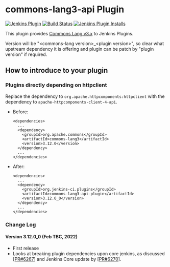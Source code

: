 commons-lang3-api Plugin
===================

[![Jenkins Plugin](https://img.shields.io/jenkins/plugin/v/commons-lang3-api-plugin.svg)](https://plugins.jenkins.io/commons-lang3-api-plugin)
[![Build Status](https://ci.jenkins.io/buildStatus/icon?job=Plugins/commons-lang3-api-plugin/main)](https://ci.jenkins.io/blue/organizations/jenkins/Plugins%2Fcommons-lang3-api-plugin/activity/)
[![Jenkins Plugin Installs](https://img.shields.io/jenkins/plugin/i/commons-lang3-api-plugin.svg?color=blue)](https://plugins.jenkins.io/commons-lang3-api-plugin)

This plugin provides [Commons Lang v3.x](https://commons.apache.org/proper/commons-lang/) to Jenkins Plugins.<br>

Version will be "&lt;commons-lang version&gt;_&lt;plugin version&gt;", so clear what upstream dependency it is offering and plugin can be patch by "plugin version" if required.

## How to introduce to your plugin

### Plugins directly depending on httpclient

Replace the dependency to `org.apache.httpcomponents:httpclient` with the dependency to `apache-httpcomponents-client-4-api`.

* Before:
    ```
    <dependencies>
      ...
      <dependency>
        <groupId>org.apache.commons</groupId>
        <artifactId>commons-lang3</artifactId>
        <version>3.12.0</version>
      </dependency>
      ...
    </dependencies>
    ```
* After:
    ```
    <dependencies>
      ...
      <dependency>
        <groupId>org.jenkins-ci.plugins</groupId>
        <artifactId>commons-lang3-api-plugin</artifactId>
        <version>3.12.0_0</version>
      </dependency>
      ...
    </dependencies>
    ```

### Change Log

#### Version 3.12.0_0 (Feb TBC, 2022)
- First release
- Looks at breaking plugin dependencies upon core jenkins, as discussed [[PR#6267](https://github.com/jenkinsci/jenkins/pull/6267#issuecomment-1036644004)] and Jenkins Core update by [[PR#6270](https://github.com/jenkinsci/jenkins/pull/6270)].
